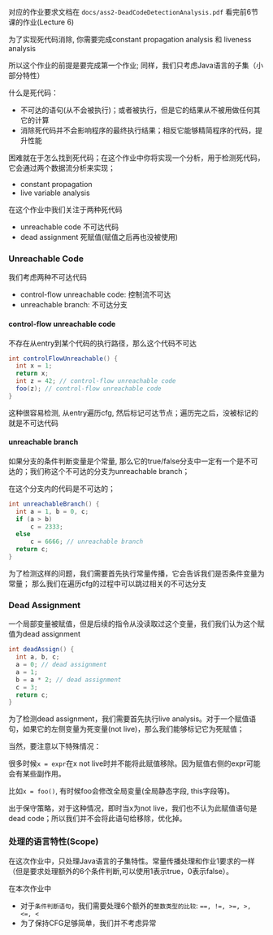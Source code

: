 对应的作业要求文档在 `docs/ass2-DeadCodeDetectionAnalysis.pdf`
看完前6节课的作业(Lecture 6)

为了实现死代码消除, 你需要完成constant propagation analysis 和 liveness analysis

所以这个作业的前提是要完成第一个作业; 同样，我们只考虑Java语言的子集（小部分特性）


什么是死代码：
- 不可达的语句(从不会被执行)；或者被执行，但是它的结果从不被用做任何其它的计算
- 消除死代码并不会影响程序的最终执行结果；相反它能够精简程序的代码，提升性能

困难就在于怎么找到死代码；在这个作业中你将实现一个分析，用于检测死代码，它会通过两个数据流分析来实现；
- constant propagation
- live variable analysis

在这个作业中我们关注于两种死代码
- unreachable code 不可达代码
- dead assignment 死赋值(赋值之后再也没被使用)


### Unreachable Code
我们考虑两种不可达代码
- control-flow unreachable code: 控制流不可达
- unreachable branch: 不可达分支

#### control-flow unreachable code
不存在从entry到某个代码的执行路径，那么这个代码不可达

```java
int controlFlowUnreachable() {
  int x = 1;
  return x;
  int z = 42; // control-flow unreachable code
  foo(z); // control-flow unreachable code
}
```
这种很容易检测, 从entry遍历cfg, 然后标记可达节点；遍历完之后，没被标记的就是不可达代码

#### unreachable branch
如果分支的条件判断变量是个常量, 那么它的true/false分支中一定有一个是不可达的；我们称这个不可达的分支为unreachable branch；

在这个分支内的代码是不可达的；

```java
int unreachableBranch() {
  int a = 1, b = 0, c;
  if (a > b) 
      c = 2333; 
  else 
      c = 6666; // unreachable branch
  return c;
}
```
为了检测这样的问题，我们需要首先执行常量传播，它会告诉我们是否条件变量为常量；
那么我们在遍历cfg的过程中可以跳过相关的不可达分支


### Dead Assignment
一个局部变量被赋值，但是后续的指令从没读取过这个变量，我们我们认为这个赋值为dead assignment

```java
int deadAssign() {
  int a, b, c;
  a = 0; // dead assignment
  a = 1;
  b = a * 2; // dead assignment
  c = 3;
  return c;
}
```
为了检测dead assignment，我们需要首先执行live analysis。对于一个赋值语句，如果它的左侧变量为死变量(not live)，那么我们能够标记它为死赋值；

当然，要注意以下特殊情况：

很多时候`x = expr`在x not live时并不能将此赋值移除。因为赋值右侧的expr可能会有某些副作用。

比如`x = foo()`, 有时候foo会修改全局变量(全局静态字段, this字段等)。

出于保守策略，对于这种情况，即时当x为not live，我们也不认为此赋值语句是dead code；所以我们并不会将此语句给移除，优化掉。

### 处理的语言特性(Scope)
在这次作业中，只处理Java语言的子集特性。常量传播处理和作业1要求的一样（但是要求处理额外的6个条件判断,可以使用1表示true，0表示false）。

在本次作业中
- 对于`条件判断语句`，我们需要处理6个额外的`整数类型的比较`: `==, !=, >=, >, <=, <`
- 为了保持CFG足够简单，我们并不考虑异常




